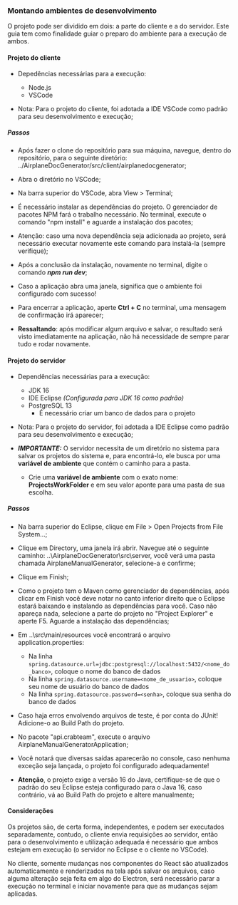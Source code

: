 ### Montando ambientes de desenvolvimento

O projeto pode ser dividido em dois: a parte do cliente e a do servidor. Este guia tem como finalidade guiar o preparo do ambiente para a execução de ambos.


#### Projeto do cliente

- Depedências necessárias para a execução:
  - Node.js
  - VSCode

- Nota: Para o projeto do cliente, foi adotada a IDE VSCode como padrão para seu desenvolvimento e execução;

##### Passos
- Após fazer o clone do repositório para sua máquina, navegue, dentro do repositório, para o seguinte diretório: ../AirplaneDocGenerator/src/client/airplanedocgenerator;

- Abra o diretório no VSCode;

- Na barra superior do VSCode, abra View > Terminal;

- É necessário instalar as dependências do projeto. O gerenciador de pacotes NPM fará o trabalho necessário. No terminal, execute o comando "npm install" e aguarde a instalação dos pacotes;

- Atenção: caso uma nova dependência seja adicionada ao projeto, será necessário executar novamente este comando para instalá-la (sempre verifique);
 
- Após a conclusão da instalação, novamente no terminal, digite o comando ***npm run dev***;

- Caso a aplicação abra uma janela, significa que o ambiente foi configurado com sucesso!

- Para encerrar a aplicação, aperte **Ctrl + C** no terminal, uma mensagem de confirmação irá aparecer;

- **Ressaltando**: após modificar algum arquivo e salvar, o resultado será visto imediatamente na aplicação, não há necessidade de sempre parar tudo e rodar novamente.


#### Projeto do servidor

- Dependências necessárias para a execução:
  - JDK 16
  - IDE Eclipse *(Configurada para JDK 16 como padrão)*
  - PostgreSQL 13
    - É necessário criar um banco de dados para o projeto

- Nota: Para o projeto do servidor, foi adotada a IDE Eclipse como padrão para seu desenvolvimento e execução;

- ***IMPORTANTE:*** O servidor necessita de um diretório no sistema para salvar os projetos do sistema e, para encontrá-lo, ele busca por uma **variável de ambiente** que contém o caminho para a pasta.
  - Crie uma **variável de ambiente** com o exato nome: **ProjectsWorkFolder** e em seu valor aponte para uma pasta de sua escolha.

##### Passos
- Na barra superior do Eclipse, clique em File > Open Projects from File System...;

- Clique em Directory, uma janela irá abrir. Navegue até o seguinte caminho: ..\AirplaneDocGenerator\src\server, você verá uma pasta chamada AirplaneManualGenerator, selecione-a e confirme;
 
- Clique em Finish;

- Como o projeto tem o Maven como gerenciador de dependências, após clicar em Finish você deve notar no canto inferior direito que o Eclipse estará baixando e instalando as dependências para você. Caso não apareça nada, selecione a parte do projeto no "Project Explorer" e aperte F5. Aguarde a instalação das dependências;

- Em ..\src\main\resources você encontrará o arquivo application.properties:
  - Na linha `spring.datasource.url=jdbc:postgresql://localhost:5432/<nome_do_banco>`, coloque o nome do banco de dados 
  - Na linha `spring.datasource.username=<nome_de_usuario>`, coloque seu nome de usuário do banco de dados
  - Na linha `spring.datasource.password=<senha>`, coloque sua senha do banco de dados

- Caso haja erros envolvendo arquivos de teste, é por conta do JUnit! Adicione-o ao Build Path do projeto.

- No pacote "api.crabteam", execute o arquivo AirplaneManualGeneratorApplication;

- Você notará que diversas saídas aparecerão no console, caso nenhuma exceção seja lançada, o projeto foi configurado adequadamente!

- **Atenção**, o projeto exige a versão 16 do Java, certifique-se de que o padrão do seu Eclipse esteja configurado para o Java 16, caso contrário, vá ao Build Path do projeto e altere manualmente;


#### Considerações

Os projetos são, de certa forma, independentes, e podem ser executados separadamente, contudo, o cliente envia requisições ao servidor, então para o desenvolvimento e utilização adequada é necessário que ambos estejam em execução (o servidor no Eclipse e o cliente no VSCode).

No cliente, somente mudanças nos componentes do React são atualizados automaticamente e renderizados na tela após salvar os arquivos, caso alguma alteração seja feita em algo do Electron, será necessário parar a execução no terminal e iniciar novamente para que as mudanças sejam aplicadas.
